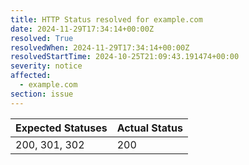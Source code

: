 ```yaml
---
title: HTTP Status resolved for example.com
date: 2024-11-29T17:34:14+00:00Z
resolved: True
resolvedWhen: 2024-11-29T17:34:14+00:00Z
resolvedStartTime: 2024-10-25T21:09:43.191474+00:00
severity: notice
affected:
  - example.com
section: issue
---
```


| Expected Statuses | Actual Status  |
|-------------------|----------------|
| 200, 301, 302 | 200 |
